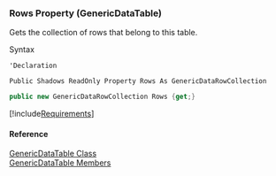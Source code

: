 ﻿### Rows Property (GenericDataTable)

Gets the collection of rows that belong to this table.

Syntax

```vbnet
'Declaration

Public Shadows ReadOnly Property Rows As GenericDataRowCollection
```

```csharp
public new GenericDataRowCollection Rows {get;}
```

[!include[Requirements](../partials/requirements.md)]

#### Reference

[GenericDataTable Class](fcSDK~FChoice.Foundation.GenericDataTable.md)  
[GenericDataTable Members](fcSDK~FChoice.Foundation.GenericDataTable_members.md)